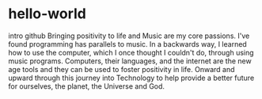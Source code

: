 # hello-world
intro github
Bringing positivity to life and Music are my core passions. I've found programming has parallels to music. In a backwards way, I learned how to use the computer, which I once thought I couldn't do, through using music programs. Computers, their languages, and the internet are the new age tools and they can be used to foster positivity in life. Onward and upward through this journey into Technology to help provide a better future for ourselves, the planet, the Universe and God.
